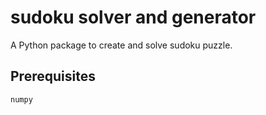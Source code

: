 # sudoku solver and generator
A Python package to create and solve sudoku puzzle.


## Prerequisites
```numpy ```
